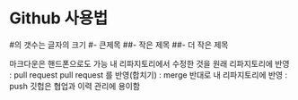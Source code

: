 # Github 사용법

#의 갯수는 글자의 크기
#- 큰제목
##- 작은 제목
##- 더 작은 제목

마크다운은 핸드폰으로도 가능
내 리파지토리에서 수정한 것을 원래 리파지토리에 반영 : pull request
pull request 를 반영(합치기) : merge
반대로 내 리파지토리에 반영 : push
깃헙은 협업과 이력 관리에 용이함
